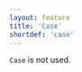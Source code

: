 ```yaml
---
layout: feature
title: 'Case'
shortdef: 'case'
---
```


`Case` is not used.
<!-- Interlanguage links updated Út zář 29 18:40:52 CEST 2020 -->
